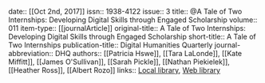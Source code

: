 date:: [[Oct 2nd, 2017]]
issn:: 1938-4122
issue:: 3
title:: @A Tale of Two Internships: Developing Digital Skills through Engaged Scholarship
volume:: 011
item-type:: [[journalArticle]]
original-title:: A Tale of Two Internships: Developing Digital Skills through Engaged Scholarship
short-title:: A Tale of Two Internships
publication-title:: Digital Humanities Quarterly
journal-abbreviation:: DHQ
authors:: [[Patricia Hswe]], [[Tara LaLonde]], [[Kate Miffitt]], [[James O'Sullivan]], [[Sarah Pickle]], [[Nathan Piekielek]], [[Heather Ross]], [[Albert Rozo]]
links:: [Local library](zotero://select/groups/2386895/items/9UTXPN2D), [Web library](https://www.zotero.org/groups/2386895/items/9UTXPN2D)
